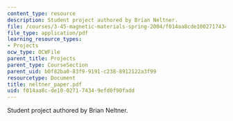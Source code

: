 ```yaml
---
content_type: resource
description: Student project authored by Brian Neltner.
file: /courses/3-45-magnetic-materials-spring-2004/f014aa8cde10027174349efd0f90fadd_neltner_paper.pdf
file_type: application/pdf
learning_resource_types:
- Projects
ocw_type: OCWFile
parent_title: Projects
parent_type: CourseSection
parent_uid: b0f82ba0-83f9-9191-c238-8912122a3f99
resourcetype: Document
title: neltner_paper.pdf
uid: f014aa8c-de10-0271-7434-9efd0f90fadd
---
```

Student project authored by Brian Neltner.

